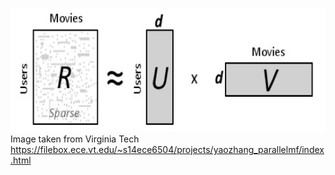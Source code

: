 ![](https://github.com/isaiMercado/Statistical-Machine-Learning-Class-Projects/blob/master/Lab11_Matrix_Factorization_Recommender_System/Report/Images/matrix_factorization.png)
</br>
Image taken from Virginia Tech
</br>
https://filebox.ece.vt.edu/~s14ece6504/projects/yaozhang_parallelmf/index.html